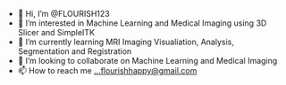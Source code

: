 - 👋 Hi, I’m @FLOURISH123
- 👀 I’m interested in Machine Learning and Medical Imaging using 3D Slicer and SimpleITK
- 🌱 I’m currently learning MRI Imaging Visualiation, Analysis, Segmentation and Registration 
- 💞️ I’m looking to collaborate on Machine Learning and Medical Imaging
- 📫 How to reach me ...flourishhappy@gmail.com

<!---
FLOURISH123/FLOURISH123 is a ✨ special ✨ repository because its `README.md` (this file) appears on your GitHub profile.
You can click the Preview link to take a look at your changes.
--->
